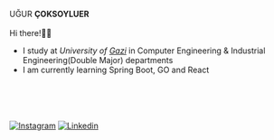 UĞUR **ÇOKSOYLUER**</br></br>
Hi there!:wave::wave:</br>
- I study at *University of [Gazi](http://gazi-universitesi.gazi.edu.tr/)* in Computer Engineering & Industrial Engineering(Double Major) departments</br>
- I am currently learning Spring Boot, GO and React</br></br></br></br></br>

[![Instagram](https://cdn2.iconfinder.com/data/icons/black-white-social-media/32/instagram_online_social_media_photo-24.png)](https://www.instagram.com/ucksylr/)
[![Linkedin](https://cdn2.iconfinder.com/data/icons/free-social-media-16/24/LinkedIn-24.png)](https://www.linkedin.com/in/ucksylr/)

<!--

[![Anurag's GitHub stats](https://github-readme-stats.vercel.app/api?username=ucksylr)](https://github.com/anuraghazra/github-readme-stats)
**ucksylr/ucksylr** is a ✨ _special_ ✨ repository because its `README.md` (this file) appears on your GitHub profile.
Here are some ideas to get you started:
- 🔭 I’m currently working on University of Gazi
- 🌱 I’m currently learning Deep Learning
- 👯 I’m looking to collaborate on ...
- 🤔 I’m looking for help with ...
- 💬 Ask me about 
- 📫 How to reach me: ...
- 😄 Pronouns: ...
- ⚡ Fun fact: ...
-->
